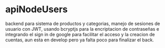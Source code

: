 # apiNodeUsers
 backend para sistema de productos y categorias, manejo de sesiones de usuario con JWT, usando bcryptjs para la encriptacion de contraseñas e integrando el sign in de google para facilitar el acceso y la creacion de cuentas, aun esta en develop pero ya falta poco para finalizar el back.
 
